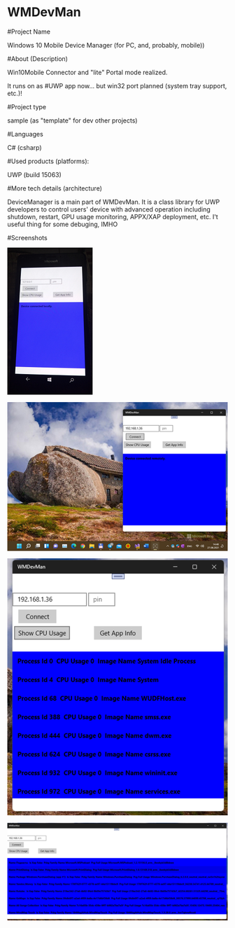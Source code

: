 WMDevMan
========

#Project Name 

Windows 10 Mobile Device Manager (for PC, and, probably, mobile))

#About (Description)

Win10Mobile Connector and "lite" Portal mode realized. 

It runs on as #UWP app now... but win32 port planned (system tray support, etc.)!



#Project type 

sample (as "template" for dev other projects)



#Languages

C# (csharp)



#Used products (platforms):

UWP (build 15063)



#More tech details (architecture)

DeviceManager is a main part of WMDevMan. It is a class library for UWP developers to control 
users' device with advanced operation including shutdown, restart, GPU usage monitoring, 
APPX/XAP deployment, etc. I't useful thing for some debuging, IMHO


#Screenshots

![Local connect](Screenshots/sshot0.png "Local connect (on-board)")

![Remote connect](Screenshots/sshot1.png "Remote connect")

![CPU Usage](Screenshots/sshot2.png "CPU Usage")

![App info](Screenshots/sshot3.png "App info")

